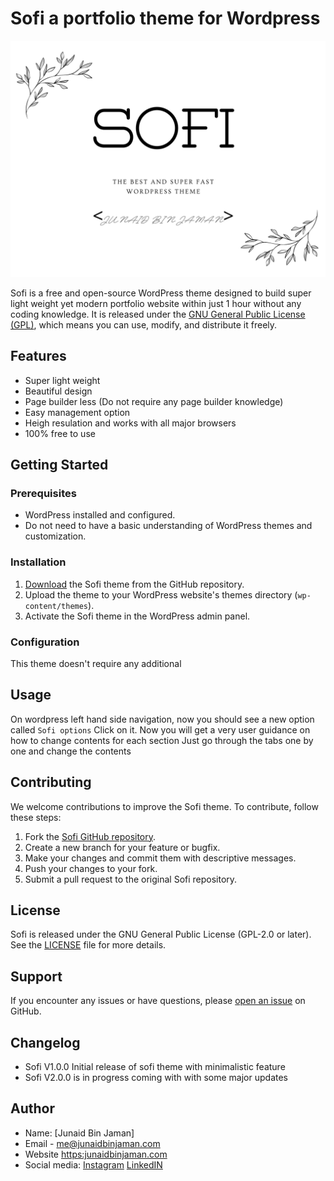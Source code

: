 # Sofi a portfolio theme for Wordpress
![Sofi Logo](screenshot.png)

Sofi is a free and open-source WordPress theme designed to build super light weight yet modern portfolio website within just 1 hour without any coding knowledge. It is released under the [GNU General Public License (GPL)](https://www.gnu.org/licenses/gpl-2.0.html), which means you can use, modify, and distribute it freely.

## Features

- Super light weight
- Beautiful design
- Page builder less (Do not require any page builder knowledge)
- Easy management option
- Heigh resulation and works with all major browsers
- 100% free to use

## Getting Started

### Prerequisites

- WordPress installed and configured.
- Do not need to have a basic understanding of WordPress themes and customization.

### Installation

1. [Download](https://github.com/junaidbinjaman/Sofi-WordPress-Theme) the Sofi theme from the GitHub repository.
2. Upload the theme to your WordPress website's themes directory (`wp-content/themes`).
3. Activate the Sofi theme in the WordPress admin panel.

### Configuration

This theme doesn't require any additional 

## Usage

On wordpress left hand side navigation, now you should see a new option called `Sofi options`
Click on it. Now you will get a very user guidance on how to change contents for each section
Just go through the tabs one by one and change the contents

## Contributing

We welcome contributions to improve the Sofi theme. To contribute, follow these steps:

1. Fork the [Sofi GitHub repository](https://github.com/junaidbinjaman/Sofi-WordPress-Theme).
2. Create a new branch for your feature or bugfix.
3. Make your changes and commit them with descriptive messages.
4. Push your changes to your fork.
5. Submit a pull request to the original Sofi repository.

## License

Sofi is released under the GNU General Public License (GPL-2.0 or later). See the [LICENSE](LICENSE) file for more details.

## Support

If you encounter any issues or have questions, please [open an issue](https://github.com/your-username/sofi-theme/issues) on GitHub.

## Changelog

- Sofi V1.0.0 Initial release of sofi theme with minimalistic feature
- Sofi V2.0.0 is in progress coming with with some major updates

## Author

- Name: [Junaid Bin Jaman]
- Email - [me@junaidbinjaman.com](mailto:me@junaidbinjaman.com)
- Website [https:junaidbinjaman.com](https:junaidbinjaman.com)
- Social media: [Instagram](https://www.instagram.com/junaidbinjaman/) [LinkedIN](https://www.linkedin.com/in/junaid-bin-jaman-5b75a7181/)